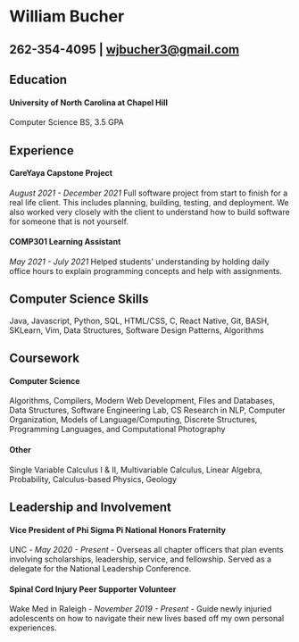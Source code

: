 # William Bucher
## 262-354-4095    |   wjbucher3@gmail.com

## Education 
#### University of North Carolina at Chapel Hill
 Computer Science BS, 3.5 GPA

## Experience

#### CareYaya Capstone Project
*August 2021 - December 2021*
Full software project from start to finish for a real life client. This includes planning, building, testing, and deployment. We also worked very closely with the client to understand how to build software for someone that is not yourself.

#### COMP301 Learning Assistant
*May 2021 - July 2021*
Helped students' understanding by holding daily office hours to explain programming concepts and help with assignments. 

## Computer Science Skills
Java, Javascript, Python, SQL, HTML/CSS, C, React Native, Git, BASH, SKLearn, Vim, Data Structures, Software Design Patterns, Algorithms 

## Coursework 
#### Computer Science 
Algorithms, Compilers, Modern Web Development, Files and Databases, Data Structures, Software Engineering Lab, CS Research in NLP, Computer Organization, Models of Language/Computing, Discrete Structures, Programming Languages, and Computational Photography

#### Other
Single Variable Calculus I & II, Multivariable Calculus, Linear Algebra, Probability, Calculus-based Physics, Geology

## Leadership and Involvement

#### Vice President of Phi Sigma Pi National Honors Fraternity
UNC - 
*May 2020 - Present* - 
Overseas all chapter officers that plan events involving scholarships, leadership, service, and fellowship. Served as a delegate for the National Leadership Conference. 


#### Spinal Cord Injury Peer Supporter Volunteer
Wake Med in Raleigh - 
*November 2019 - Present* - 
Guide newly injuried adolescents on how to navigate their new lives based off my own personal experiences.

